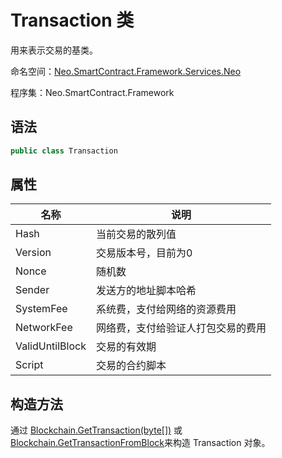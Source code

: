 # Transaction 类

用来表示交易的基类。

命名空间：[Neo.SmartContract.Framework.Services.Neo](../neo.md)

程序集：Neo.SmartContract.Framework

## 语法

```c#
public class Transaction
```

## 属性

| 名称                          | 说明           |
| --------------------------- | ------------ |
| Hash | 当前交易的散列值 |
| Version | 交易版本号，目前为0    |
| Nonce | 随机数 |
| Sender | 发送方的地址脚本哈希    |
| SystemFee| 系统费，支付给网络的资源费用 |
| NetworkFee | 网络费，支付给验证人打包交易的费用    |
| ValidUntilBlock | 交易的有效期 |
| Script | 交易的合约脚本    |

## 构造方法

通过 [Blockchain.GetTransaction(byte\[\])](Blockchain/GetTransaction.md) 或 [Blockchain.GetTransactionFromBlock](Blockchain/GetTransactionFromBlock.md)来构造 Transaction 对象。